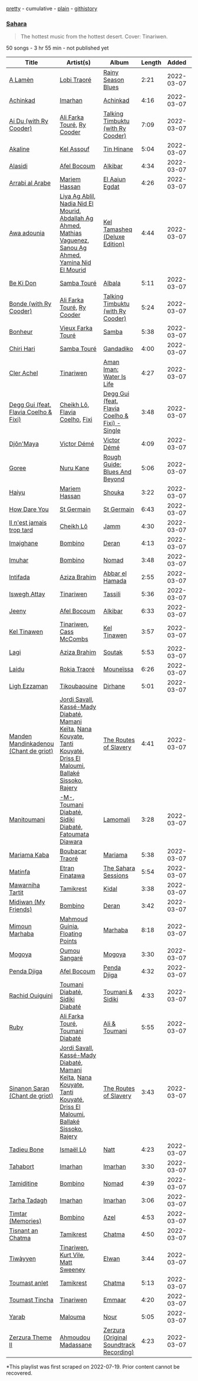 [pretty](/playlists/pretty/37i9dQZF1DWWuJFsTMqHYX.md) - cumulative - [plain](/playlists/plain/37i9dQZF1DWWuJFsTMqHYX) - [githistory](https://github.githistory.xyz/mackorone/spotify-playlist-archive/blob/main/playlists/plain/37i9dQZF1DWWuJFsTMqHYX)

### [Sahara](https://open.spotify.com/playlist/37i9dQZF1DWWuJFsTMqHYX)

> The hottest music from the hottest desert\. Cover: Tinariwen.

50 songs - 3 hr 55 min - not published yet

| Title | Artist(s) | Album | Length | Added | Removed |
|---|---|---|---|---|---|
| [A Lamèn](https://open.spotify.com/track/4bT1rl9bnULJw7ivrXozfQ) | [Lobi Traoré](https://open.spotify.com/artist/5uycig9ettxM7vWsZt4Rzp) | [Rainy Season Blues](https://open.spotify.com/album/01PrHxFNvBdEZr99c03s3M) | 2:21 | 2022-03-07 |  |
| [Achinkad](https://open.spotify.com/track/3HsUImLYZkBYmCLAtvRFVl) | [Imarhan](https://open.spotify.com/artist/1KQ1687z0hWSabx0YswG54) | [Achinkad](https://open.spotify.com/album/18mh747W9C4QbHRDhSZUjr) | 4:16 | 2022-03-07 |  |
| [Ai Du \(with Ry Cooder\)](https://open.spotify.com/track/3c6wivu78aLN7ZXp8UbpaI) | [Ali Farka Touré](https://open.spotify.com/artist/3mNygoyrEKLgo6sx0MzwOL), [Ry Cooder](https://open.spotify.com/artist/1CPwHx5lgVxv0rfcp7UXLx) | [Talking Timbuktu \(with Ry Cooder\)](https://open.spotify.com/album/2MSgPFGGgIn5EqLezjLpt9) | 7:09 | 2022-03-07 |  |
| [Akaline](https://open.spotify.com/track/0V9DjtOmk3yxz8HeEyxYsY) | [Kel Assouf](https://open.spotify.com/artist/5mu6VL20oyfrkqOW61w7p9) | [Tin Hinane](https://open.spotify.com/album/58tahxJBcMrtsbp0s3amh2) | 5:04 | 2022-03-07 |  |
| [Alasidi](https://open.spotify.com/track/5RhFZ82NnuUrRxQOWphUI3) | [Afel Bocoum](https://open.spotify.com/artist/06Ib5crxFFg8jg3q8ZP77W) | [Alkibar](https://open.spotify.com/album/2iYA7xvN6sFDWgwFYvOInV) | 4:34 | 2022-03-07 |  |
| [Arrabi al Arabe](https://open.spotify.com/track/4anx9dy5q5vU1B0kwNRmrR) | [Mariem Hassan](https://open.spotify.com/artist/6uDfHkEF9G0FoBa97NTr4O) | [El Aaiun Egdat](https://open.spotify.com/album/1M46BfgAnMu8p5P8DjUQ1p) | 4:26 | 2022-03-07 |  |
| [Awa adounia](https://open.spotify.com/track/4oYwvjJ2Yq3Yn4Fqgn3uOg) | [Liya Ag Ablil](https://open.spotify.com/artist/5hMboy5Fq7s4pF0Q5ebJj5), [Nadia Nid El Mourid](https://open.spotify.com/artist/4Xuwu3Fe7lYLHIkvGVlpsb), [Abdallah Ag Ahmed](https://open.spotify.com/artist/1vve6wGaMkX00i8HShL2wS), [Mathias Vaguenez](https://open.spotify.com/artist/7w1rIetgb3qOd0TA5OEZ0d), [Sanou Ag Ahmed](https://open.spotify.com/artist/78RQ22utV6xA4BoB0dUQWY), [Yamina Nid El Mourid](https://open.spotify.com/artist/6yvYW6kcEnqrFPZc8CYoxS) | [Kel Tamasheq \(Deluxe Edition\)](https://open.spotify.com/album/2rMmfXa4lfk9o4vkcOeVRH) | 4:44 | 2022-03-07 |  |
| [Be Ki Don](https://open.spotify.com/track/5JMebtqw62DkVHPsUJMKvh) | [Samba Touré](https://open.spotify.com/artist/3XHp0LmHYLkVBPsH3B66zi) | [Albala](https://open.spotify.com/album/2ATFSmZ538NkNHgLM95YFH) | 5:11 | 2022-03-07 |  |
| [Bonde \(with Ry Cooder\)](https://open.spotify.com/track/7L5FEYVfpIEGHJOv6gZ6EW) | [Ali Farka Touré](https://open.spotify.com/artist/3mNygoyrEKLgo6sx0MzwOL), [Ry Cooder](https://open.spotify.com/artist/1CPwHx5lgVxv0rfcp7UXLx) | [Talking Timbuktu \(with Ry Cooder\)](https://open.spotify.com/album/2MSgPFGGgIn5EqLezjLpt9) | 5:24 | 2022-03-07 |  |
| [Bonheur](https://open.spotify.com/track/5kViRh5yrBIftTjX44FMwJ) | [Vieux Farka Touré](https://open.spotify.com/artist/4PmxbsWP1u0TnvqcrIA9ze) | [Samba](https://open.spotify.com/album/4nMZahJAJVwPJxFT8d9rbN) | 5:38 | 2022-03-07 |  |
| [Chiri Hari](https://open.spotify.com/track/1YQmUOQUxVeHebdKBX6m71) | [Samba Touré](https://open.spotify.com/artist/3XHp0LmHYLkVBPsH3B66zi) | [Gandadiko](https://open.spotify.com/album/33aNFeKXCZ15cxpN5S9nSB) | 4:00 | 2022-03-07 |  |
| [Cler Achel](https://open.spotify.com/track/5uscjCcGU5eMxCoN2o1ACp) | [Tinariwen](https://open.spotify.com/artist/2sf2owtFSCvz2MLfxmNdkb) | [Aman Iman: Water Is Life](https://open.spotify.com/album/74HnW4H7keYtcEM65MZ1sr) | 4:27 | 2022-03-07 |  |
| [Degg Gui \(feat\. Flavia Coelho & Fixi\)](https://open.spotify.com/track/2m9TLj1eU3qZT895FOIm0v) | [Cheikh Lô](https://open.spotify.com/artist/6CFWXwqEBUi0UFoIIxmg9h), [Flavia Coelho](https://open.spotify.com/artist/4Lu4jDj4ky1wxvRDgL90tc), [Fixi](https://open.spotify.com/artist/4ZdJ35EaWtMCvdbczspFET) | [Degg Gui \(feat\. Flavia Coelho & Fixi\) \- Single](https://open.spotify.com/album/06B14KCKiA5UbBebBZiuLx) | 3:48 | 2022-03-07 |  |
| [Djôn'Maya](https://open.spotify.com/track/2JlQOgJZdvQ5YJrVxY13wQ) | [Victor Démé](https://open.spotify.com/artist/1FCJ4zmRfkGUOtY65Jettg) | [Victor Démé](https://open.spotify.com/album/4psXSB62XvHZ0c3fg2udob) | 4:09 | 2022-03-07 |  |
| [Goree](https://open.spotify.com/track/761gsbyLac1BXHzdOPW6ES) | [Nuru Kane](https://open.spotify.com/artist/5HwxklaAsHAD4xyK4SjGSg) | [Rough Guide: Blues And Beyond](https://open.spotify.com/album/1RJnMJjhp2lfOvKEHesj0t) | 5:06 | 2022-03-07 |  |
| [Haiyu](https://open.spotify.com/track/4s86JE28MM4q3xPmBGI6rn) | [Mariem Hassan](https://open.spotify.com/artist/6uDfHkEF9G0FoBa97NTr4O) | [Shouka](https://open.spotify.com/album/1lrkLv77tMMSjoihcvDVK0) | 3:22 | 2022-03-07 |  |
| [How Dare You](https://open.spotify.com/track/4W3W4cbErPT3JCW60IxKKj) | [St Germain](https://open.spotify.com/artist/484sZUYmnRXN84zmk3GY1n) | [St Germain](https://open.spotify.com/album/5ckt4gstaOg1VlCqyLtrLT) | 6:43 | 2022-03-07 |  |
| [Il n'est jamais trop tard](https://open.spotify.com/track/2YEs2mLzFu8RcdAHFQghhv) | [Cheikh Lô](https://open.spotify.com/artist/6CFWXwqEBUi0UFoIIxmg9h) | [Jamm](https://open.spotify.com/album/4sh5kAaYaucu6sFbAakF2y) | 4:30 | 2022-03-07 |  |
| [Imajghane](https://open.spotify.com/track/2ft6iPo2uVkxcEeBPGeHdg) | [Bombino](https://open.spotify.com/artist/7s4I6rDvTcdBDKElVbtsAN) | [Deran](https://open.spotify.com/album/2Gm3Wy05MApR47NZmRo1DW) | 4:13 | 2022-03-07 |  |
| [Imuhar](https://open.spotify.com/track/0Lo6q647IUY2xo2kZZszw2) | [Bombino](https://open.spotify.com/artist/7s4I6rDvTcdBDKElVbtsAN) | [Nomad](https://open.spotify.com/album/6Zv8PkjigCztS7AON6ZuZe) | 3:48 | 2022-03-07 |  |
| [Intifada](https://open.spotify.com/track/3XVoJqjijmRPXm5xRI2Mxx) | [Aziza Brahim](https://open.spotify.com/artist/0ydDa6afIYote2AtmgSycS) | [Abbar el Hamada](https://open.spotify.com/album/1TVWhiqo2BlNO1rxB1exn3) | 2:55 | 2022-03-07 |  |
| [Iswegh Attay](https://open.spotify.com/track/4EJTgs1tHQ3GP4E4meZh1m) | [Tinariwen](https://open.spotify.com/artist/2sf2owtFSCvz2MLfxmNdkb) | [Tassili](https://open.spotify.com/album/7ngXpyICKRYfFHDPD3shHl) | 5:36 | 2022-03-07 |  |
| [Jeeny](https://open.spotify.com/track/3bpAGLE8KXhs5opEWiQeMe) | [Afel Bocoum](https://open.spotify.com/artist/06Ib5crxFFg8jg3q8ZP77W) | [Alkibar](https://open.spotify.com/album/2iYA7xvN6sFDWgwFYvOInV) | 6:33 | 2022-03-07 |  |
| [Kel Tinawen](https://open.spotify.com/track/0pBIIntNBLv3CZR1hzgpEM) | [Tinariwen](https://open.spotify.com/artist/2sf2owtFSCvz2MLfxmNdkb), [Cass McCombs](https://open.spotify.com/artist/2iUVQjheBnvOt8vaBrxXJz) | [Kel Tinawen](https://open.spotify.com/album/75kH4G7CO6uTVAvA27mXov) | 3:57 | 2022-03-07 |  |
| [Lagi](https://open.spotify.com/track/6T0wxfTmgWw67QM6IJQvU4) | [Aziza Brahim](https://open.spotify.com/artist/0ydDa6afIYote2AtmgSycS) | [Soutak](https://open.spotify.com/album/4X7wSphcqgl8gvqdnOQkbB) | 5:53 | 2022-03-07 |  |
| [Laidu](https://open.spotify.com/track/05CF4ATpqROLTQVYABNZ3W) | [Rokia Traoré](https://open.spotify.com/artist/6sz0k1q2aEtG5dxEgr4YWV) | [Mouneïssa](https://open.spotify.com/album/21Tj95e18stlS6SetlwqAa) | 6:26 | 2022-03-07 |  |
| [Ligh Ezzaman](https://open.spotify.com/track/6mt39wFHY6nUuK669HlIa6) | [Tikoubaouine](https://open.spotify.com/artist/17xaWJCjB31SyiRaZwru3n) | [Dirhane](https://open.spotify.com/album/6gGE5VKnj8K6hMR7Xx3muA) | 5:01 | 2022-03-07 |  |
| [Manden Mandinkadenou \(Chant de griot\)](https://open.spotify.com/track/0irBIwMyqnB2MtUww6P6iY) | [Jordi Savall](https://open.spotify.com/artist/3faEZMpTmZFXpELU1EwWNL), [Kassé\-Mady Diabaté](https://open.spotify.com/artist/6N7tKxTPH9T8uU3TdBzphC), [Mamani Keïta](https://open.spotify.com/artist/5v8Qrpoya6Bf8Yaus5aVk6), [Nana Kouyate](https://open.spotify.com/artist/6l4EqiNfXnYMZhIGVvaiu0), [Tanti Kouyaté](https://open.spotify.com/artist/0EENHq2cnaZWYyQt4bL5Ey), [Driss El Maloumi](https://open.spotify.com/artist/2HnfCI3Zf6r0hWwGJ8p2aB), [Ballaké Sissoko](https://open.spotify.com/artist/0OQeMFqoRD5clB0cPYVbxY), [Rajery](https://open.spotify.com/artist/3PxqYlOoVs3HftCle5jaNB) | [The Routes of Slavery](https://open.spotify.com/album/5iRJeFmgDETMCRPFP0Y1pp) | 4:41 | 2022-03-07 |  |
| [Manitoumani](https://open.spotify.com/track/40sgwuGnpN1XQ3AbE9exPD) | [\-M\-](https://open.spotify.com/artist/6soPpJHlCtN6SY8pWlfbC6), [Toumani Diabaté](https://open.spotify.com/artist/2nCACYdIndYchzX4bxLcTW), [Sidiki Diabaté](https://open.spotify.com/artist/0ShXtJGjzmboEPVOvIdbQA), [Fatoumata Diawara](https://open.spotify.com/artist/4G5ZJny3HvX6Il7eHVfnNC) | [Lamomali](https://open.spotify.com/album/3jY3nT2vkn0Fk7w7rtXVR4) | 3:28 | 2022-03-07 |  |
| [Mariama Kaba](https://open.spotify.com/track/3c98vJqVg7Epkq8aBNTsNM) | [Boubacar Traoré](https://open.spotify.com/artist/63Bilw49Uv4s2wnovytDVU) | [Mariama](https://open.spotify.com/album/2k0il4VCyt5vL0vbSp1XMb) | 5:38 | 2022-03-07 |  |
| [Matinfa](https://open.spotify.com/track/3oUudjdOdEJI8JRCIPV3qj) | [Etran Finatawa](https://open.spotify.com/artist/4loyFcpdGnVsJRk2pgv6qX) | [The Sahara Sessions](https://open.spotify.com/album/0z8AQ0l95AM4DzQDBJLTzX) | 5:54 | 2022-03-07 |  |
| [Mawarniha Tartit](https://open.spotify.com/track/6KnZ9iov6qX5ZZBLS0pUPF) | [Tamikrest](https://open.spotify.com/artist/6nZ1wn9URV4oWk4UKuG872) | [Kidal](https://open.spotify.com/album/5OomumBipFPjdcXld2zJQc) | 3:38 | 2022-03-07 |  |
| [Midiwan \(My Friends\)](https://open.spotify.com/track/5WXkO6Je3Qqd3pgunyfnEK) | [Bombino](https://open.spotify.com/artist/7s4I6rDvTcdBDKElVbtsAN) | [Deran](https://open.spotify.com/album/2zoMqNfZlAbS8e5YzIb8pa) | 3:42 | 2022-03-07 |  |
| [Mimoun Marhaba](https://open.spotify.com/track/081xz39Sb6MRxeX7fQSRdy) | [Mahmoud Guinia](https://open.spotify.com/artist/0pvLXdsgWnpJClomaQ41JQ), [Floating Points](https://open.spotify.com/artist/2AR42Ur9PcchQDtEdwkv4L) | [Marhaba](https://open.spotify.com/album/4Ui5FMje2UiaVPf6XmveUN) | 8:18 | 2022-03-07 |  |
| [Mogoya](https://open.spotify.com/track/3aPOQ6TdIuAW8m1KZid1Hv) | [Oumou Sangaré](https://open.spotify.com/artist/65CKKZilbcSKkAPC9a5Mvh) | [Mogoya](https://open.spotify.com/album/43euCDOikmefRS29Y55pLX) | 3:30 | 2022-03-07 |  |
| [Penda Djiga](https://open.spotify.com/track/0ra3K6wNCFVYTu2AFsmiR7) | [Afel Bocoum](https://open.spotify.com/artist/06Ib5crxFFg8jg3q8ZP77W) | [Penda Djiga](https://open.spotify.com/album/4eIINnCLgKF5hUcXyk0dIE) | 4:32 | 2022-03-07 |  |
| [Rachid Ouiguini](https://open.spotify.com/track/6py8BqF0Lk1P8YoXXTRw5P) | [Toumani Diabaté](https://open.spotify.com/artist/2nCACYdIndYchzX4bxLcTW), [Sidiki Diabaté](https://open.spotify.com/artist/0ShXtJGjzmboEPVOvIdbQA) | [Toumani & Sidiki](https://open.spotify.com/album/0e9dYHAAknjGXVtXxKK3WV) | 4:33 | 2022-03-07 |  |
| [Ruby](https://open.spotify.com/track/56K7H3Ipsce0Csn2v4u8kZ) | [Ali Farka Touré](https://open.spotify.com/artist/3mNygoyrEKLgo6sx0MzwOL), [Toumani Diabaté](https://open.spotify.com/artist/2nCACYdIndYchzX4bxLcTW) | [Ali & Toumani](https://open.spotify.com/album/14uhq1loNIOTT23aRo4oCi) | 5:55 | 2022-03-07 |  |
| [Sinanon Saran \(Chant de griot\)](https://open.spotify.com/track/1ASQZ8acmZj1IOFoXggUf9) | [Jordi Savall](https://open.spotify.com/artist/3faEZMpTmZFXpELU1EwWNL), [Kassé\-Mady Diabaté](https://open.spotify.com/artist/6N7tKxTPH9T8uU3TdBzphC), [Mamani Keïta](https://open.spotify.com/artist/5v8Qrpoya6Bf8Yaus5aVk6), [Nana Kouyate](https://open.spotify.com/artist/6l4EqiNfXnYMZhIGVvaiu0), [Tanti Kouyaté](https://open.spotify.com/artist/0EENHq2cnaZWYyQt4bL5Ey), [Driss El Maloumi](https://open.spotify.com/artist/2HnfCI3Zf6r0hWwGJ8p2aB), [Ballaké Sissoko](https://open.spotify.com/artist/0OQeMFqoRD5clB0cPYVbxY), [Rajery](https://open.spotify.com/artist/3PxqYlOoVs3HftCle5jaNB) | [The Routes of Slavery](https://open.spotify.com/album/5iRJeFmgDETMCRPFP0Y1pp) | 3:43 | 2022-03-07 |  |
| [Tadieu Bone](https://open.spotify.com/track/1XMr0CfVAuZ5ueoDe8yUNq) | [Ismaël Lô](https://open.spotify.com/artist/4EBRPnSYtrfmwptEMOSCV8) | [Natt](https://open.spotify.com/album/2hyXbgiRlM3PORB5GEAkLw) | 4:23 | 2022-03-07 |  |
| [Tahabort](https://open.spotify.com/track/1fd4zR1mI316y8y8Yq5txJ) | [Imarhan](https://open.spotify.com/artist/1KQ1687z0hWSabx0YswG54) | [Imarhan](https://open.spotify.com/album/2aLKNhNF3szhUQY3AJoGgL) | 3:30 | 2022-03-07 |  |
| [Tamiditine](https://open.spotify.com/track/2st24VONuY9hqiGAPkhyua) | [Bombino](https://open.spotify.com/artist/7s4I6rDvTcdBDKElVbtsAN) | [Nomad](https://open.spotify.com/album/6Zv8PkjigCztS7AON6ZuZe) | 4:39 | 2022-03-07 |  |
| [Tarha Tadagh](https://open.spotify.com/track/2LQwuRI1h4Q4qk4HzK9zE2) | [Imarhan](https://open.spotify.com/artist/1KQ1687z0hWSabx0YswG54) | [Imarhan](https://open.spotify.com/album/2aLKNhNF3szhUQY3AJoGgL) | 3:06 | 2022-03-07 |  |
| [Timtar \(Memories\)](https://open.spotify.com/track/5TT9Gy9rToJrKcOepuWN47) | [Bombino](https://open.spotify.com/artist/7s4I6rDvTcdBDKElVbtsAN) | [Azel](https://open.spotify.com/album/1qgTFlnlo0dMsx27C9BMGw) | 4:53 | 2022-03-07 |  |
| [Tisnant an Chatma](https://open.spotify.com/track/32ORiXJSpjsxEBh53n03U4) | [Tamikrest](https://open.spotify.com/artist/6nZ1wn9URV4oWk4UKuG872) | [Chatma](https://open.spotify.com/album/0VI8LrJKHMN1S9hloXGMlU) | 4:50 | 2022-03-07 |  |
| [Tiwàyyen](https://open.spotify.com/track/7JJQPzFAV8I7a3sTURA2gt) | [Tinariwen](https://open.spotify.com/artist/2sf2owtFSCvz2MLfxmNdkb), [Kurt Vile](https://open.spotify.com/artist/5gspAQIAH8nJUrMYgXjCJ2), [Matt Sweeney](https://open.spotify.com/artist/6IpGCPfdHtfNZwSGihxXSj) | [Elwan](https://open.spotify.com/album/55iBUPoUCslfK6Wt1WKY2v) | 3:44 | 2022-03-07 |  |
| [Toumast anlet](https://open.spotify.com/track/09n4VZqxSvFJfdtyV0HbCV) | [Tamikrest](https://open.spotify.com/artist/6nZ1wn9URV4oWk4UKuG872) | [Chatma](https://open.spotify.com/album/0VI8LrJKHMN1S9hloXGMlU) | 5:13 | 2022-03-07 |  |
| [Toumast Tincha](https://open.spotify.com/track/3911Bzzv8FHgbitJzXFjxh) | [Tinariwen](https://open.spotify.com/artist/2sf2owtFSCvz2MLfxmNdkb) | [Emmaar](https://open.spotify.com/album/7BHJjxuGHgU4aFpBFCjFsw) | 4:20 | 2022-03-07 |  |
| [Yarab](https://open.spotify.com/track/4DdoInAoNy6cT6Z1AAj6vX) | [Malouma](https://open.spotify.com/artist/0TuCYPg3Na5TogmBIEl7T5) | [Nour](https://open.spotify.com/album/6KGuLkvq9MNHbK4ttF0vx3) | 5:05 | 2022-03-07 |  |
| [Zerzura Theme II](https://open.spotify.com/track/6g6BYeiRxuqOCyoDneP4bi) | [Ahmoudou Madassane](https://open.spotify.com/artist/5oQlmxzNKhiA2LWU40F6rm) | [Zerzura \(Original Soundtrack Recording\)](https://open.spotify.com/album/2uid256fli04FZGCKhQ7LE) | 4:23 | 2022-03-07 |  |

\*This playlist was first scraped on 2022-07-19. Prior content cannot be recovered.
